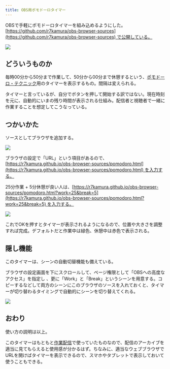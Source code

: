 ```yaml
---
title: OBS用ポモドーロタイマー
---
```

OBSで手軽にポモドーロタイマーを組み込めるようにした。[https://github.com/r7kamura/obs-browser-sources](https://github.com/r7kamura/obs-browser-sources) で公開している。

![](https://lh3.googleusercontent.com/docs/ADP-6oGCbNVqJckc-zvsJSKZbtYHHyetalc470Jg6qx1idKLb4-Vo96wI6xGeVjZq0s8pP9AyfuwUJSkiedg7OS5B1rjJYJnh5JulEsGZ17679EShmKpIIh-RDiwXL6_q2gNjAxrM35civYHNZRBHs-uWmO5gKMYvHdKRnMFBrYyl_vmYAR1Y-cURmmYfInf8mTgb7MsS26kHfrylI-MpZlTNfFlEBTErPFh6DBuxtGIBhOArI-IDKRcbRN9_q7ecUS4IbJUWW_ICksLAA2X3vSYDl9U43dEBRDG1AHC9OVcwYV2Ne-96LZT3j3wL-dWRDkBUD6zxjBaIBggBgrC7nD4krCiUgZG-aTkpJI_g19RUJUrTn0bQ-ehcXjJDaZN_-qKFUMBL7jqyPpT7ZBLU7e1L8g6M_hW-u6LYX2YJTcbZ6Ic3ZOeizTEe0oERb4m0VfmEL70fx5yFOTooV5Ec3Y40uceXVDh3k1X4qPiv_IaBJcWTYNaVdYx3WCVVorb9cKe381YtWls4kpVN-93jhEB7Nx4pPaO-ExC4EqG7M4UJBBocvC4OijT28XYfLuTpiAGvUgyzj2h0qWEP6Pwe04_VAFfOfKLnRvaAAiFY8YigCYOz47JDpd37zMyL_Wa-3zMLLFfGbVzIOQnSq4N8z3C1qZPfrtF38mq-jabmbSPkElGiq1s6sElYryyaJQSSAjU_DcdYQ0LFmFTeZCFbWShqEQ_whZn2lOl4mHt8dN4Q7JZ8iTyYcR1isB7yssWBxScIrmobP_TI6jIlafyXfdHnxS0F_MPLIfkwbwyKjFZESpFQpq1vQ-W-G3TVcztCYZRDWNhI-9s665SwTJJMn3BTXW80-d_2E8Wj_9NEheaFZE5iV-Mb11YV9Ae3DOfyXYOrMTJUwrfPcj3GCf9CKBPJIO0lTq85ytpbJsRp6NkwFWwqISpIf8lRj6Z6l11E30qaljA9qhojTNdbKupdThV3t6v8qVVjlW4Kqpv-rjACbTM07pNBkUoTMPezKQf_IDL9SiJat9AbNv6X0BVoXvzzhg5GTj0_v8dof3cYfwdDDBlAV55N4k2tcgEdkmyKr1PM7o7k-7BGnyMpNgt4ijMAcVo2wCk0Z_ac4wnB-6eyjka2Xe932krd-MXK7vftcMHLd2qFtFxxiseYNfJ1NSY0n_s-iPJiZmRVUPaRlt4HgP9fDB3Ik7dlGBMFMUPdSSv8P7CyCDhxpoKcmHV1u3CskfmGmx1UzUUI9ffXXwmpek9D1Bc)

どういうものか
-------

毎時00分から50分まで作業して、50分から00分まで休憩するという、[ポモドーロ・テクニック](https://ja.wikipedia.org/wiki/%E3%83%9D%E3%83%A2%E3%83%89%E3%83%BC%E3%83%AD%E3%83%BB%E3%83%86%E3%82%AF%E3%83%8B%E3%83%83%E3%82%AF)用のタイマーを表示するもの。間隔は変えられる。

タイマーと言っているが、自分でボタンを押して開始する訳ではない。現在時刻を元に、自動的にいまの残り時間が表示される仕組み。配信者と視聴者で一緒に作業することを想定してこうなっている。

つかいかた
-----

ソースとしてブラウザを追加する。

![](https://lh3.googleusercontent.com/docs/ADP-6oGBo3iQRn0SqeQKlqwnrguXPt2tv4q1rfEZs6GkioztK7skmxU7oDUpZo7bDjzuUN7e5IRdJRmc26NZi0srmCawhd0sPP0PYQhBijvzdAsOresVVjGBwmnOkJZP5DOMRsAWxOYz7QXDqBWu74J6Zo1YdqEUjeQIt_RKq0ZqnTK_0uyBa-fBYnZQgth-0fzoU8YjTNRwcmmef0bMBVUw0xF__X893MO90Rh02WYnL922bF1lo8gJs2BRpFXHXxD0vuqfEtrTbV4fp1MwGyfnl2uWIKo5xynO0SBCtCMrXOUgsUoEH0z71MHUYRpizPFQf0NvW5LA6tyVxzPMJeLFeK8LhbsrL5mPIRmNKIOc8EUWi9JLIiWTDdiKkTFqsrvkNzzF0fRH8x2CwKZZSxafKg-UfZ3vl-Pi6JnkQ8xOUZ1FzCOGQHSZAJHpHOMsa_oEkI1uz9yp1RoyJ740kwEsyHBZfCjxlo9Gf-qf5Wyhct9N13kHvXdNGycGKQhfl1rF0Wjhq3CTicemesHeT9O6keNCylk9GIAsZo8byoTZvAdGmNyWrtHlDJsrioK0CGNvmvNOQK9qU0Z14zKpmUwwyBP6F0Xm3PmtqHa2O-WfhabjszFfAn933xezMOGU5zudQX4x_MyCBv6x8QflohBrxLDB7W2IFFpD9GvCYvhQF6KC34Cf5jRB-D-h7DVcAzVrHniQ-bCBUm5fiaNAdSxxtSFsCVVGrnFQ-FYGnt3HuzOW2XOGaiLq5VlwfZenb09dloAdHM6F3vBKrxomRUB21udm2JW3nI6T5dm3FH7iqs02ylMwGP1hVcy9KhJe7J4yUgJ13ELY1h_48T6JMYWstvxGBFTsVN30mTO9LcRp-sz8GAqSMaWA625QuoWqb62eKqBo692XiLYz0BoKIVSAuWQOojrglti3Uh7fTxHWASaQeUSZijup0iwVLpVa7yWP9Z6FI5QGCo8829zpnVblidSLjBbxo7eYqRk950Xln4gcngGyFjbqdP8N13wKALmdGbAx0_AK03qahEmMm6_F9yuvJe1qwS1f0s3FvkkOMGqatLjmJl0iOCb-JRzPAZM9Q9p0pnYVgV4SNfzsqSAoT1xJBgh6WYz9t-GH9qit7HyXmpDp7llToHVdVwINSjLLUQdoUVl7ri_t5IvbIpgQj4Uv3hP70RdWD4vONmN_74DT2giTqKVK5cubUPUaTaFUaNV1WwLvrTz6iVECW20vI9BHXNdNRCIFDvYhb20QX7V_Ut_G)

ブラウザの設定で「URL」という項目があるので、[https://r7kamura.github.io/obs-browser-sources/pomodoro.html](https://r7kamura.github.io/obs-browser-sources/pomodoro.html) を入力する。

25分作業 + 5分休憩が良い人は、[https://r7kamura.github.io/obs-browser-sources/pomodoro.html?work=25&break=5](https://r7kamura.github.io/obs-browser-sources/pomodoro.html?work=25&break=5) を入力する。

![](https://lh3.googleusercontent.com/docs/ADP-6oFQD4z4-JjSYZL1jG9wkutZCkcdPKExgt_s21CjIpILP8AUCzlHzGdt14AyK7LXPkVkB7zu_n-bVdlB4zHLY5UAdMBEjw3J_35XFrZMtYT_YxhtyH0AuC27xEUZPUr2PRRGt09koOJtqF6AxdriLZu8T3_93QEv2cjrSC8Ab4o_Gv0ujCVMRzQUy59-ixOG_YMhWuAOIfHFN7FEU2aros4XBgeir4AkouIQe6JfCGKhCjr6DOVZKSIQYH0VzMNYi8hmEtc28bI-hGMU21R5Qt6HHiyTSd2cwUlrAZRUHFoUNV36FkUMVcv_yTiBcPOE42ynHTD_IFaN0Iy759e5riSd4pUGc4rO72JJRkCS30zSy8PFanWGQNNR_vp2arE6Ef3-Xz9ZFp4Qj4kmJkC4nEfsKLK673klHGv5AhYgAcUufPJ_Omt0top1Jj7Ae8ONas8rrp2_m53IkO_v7Ld2fDY3_AXSSxgF9NR38MXy6ZTsWVD74iS7NkTOybO5YO0z5vw6b8Ai08fl-oU5E0iPL84_mKI4CdlkI4QDo8inojh3iCrKhqaKKstaKtvPW73w6J2kO1DfAc-SazOZ1wW5tH70Gwisy3bG9V2Vvh8oKt7cXXV0Dlr6MSlqB4ZJECOHQYXdlaXzp6rm4-5bvGtz8f-GO0T9Qkws2LihJdBWKs9QLPxrmGy17eL21BYi1S4kW5OBnMDNoAmfirB07rUNAI-tIVqe1VOzmuys6iLzYEd6eU2uKiJ-Zni88gT23edGTPT6IAuOKhquOAVO_MpSUIeYNvXwk1kgVWi669GpQD1dXLIPabx-vL5B7EGIPyCCw5Hb-x8f_T9wTq4-S3UF4SL1YnJ-BInkEMk5qWen2lYLIbaiODoSY724INJIs939Ge7YxPOl4n4NMjSaovNn9mCrZK2jYMNNo9niqDORye6_I74OSA44dzdpyZ09xwjG1pQgyjwQ8moAc5hueZXxtl-KMFn53zbMntpYg4Hj1EDiKJIs-uQnIlNjKZb-KhHPImwzMj3t1vWXQZIWfPDGAFnjHW6cLxnVZ2NawKmSEHjSzoMku_6oWJuFG6EMCGkKUoDFIp0_taobTaLj7Qu8vrruxCWVfHKtAaLguUTjjeyQXDbbKpARebPvoIAdIWpIrbHC-kYi8yplk4_TCFBX74iOhL6cfjqi87_4tpCAg1kPFSjPX24OjM4wriolXWvd3_wWhnrfJLpdPeWJm_cNydKaeINIjJXeXawOYe5kaGGIWiuD)

これでOKを押すとタイマーが表示されるようになるので、位置や大きさを調整すれば完成。デフォルトだと作業中は緑色、休憩中は赤色で表示される。

隠し機能
----

このタイマーは、シーンの自動切替機能も備えている。

ブラウザの設定画面を下にスクロールして、ページ権限として「OBSへの高度なアクセス」を指定し 、更に「Work」と「Break」というシーンを用意する。コピーするなどして両方のシーンにこのブラウザのソースを入れておくと、タイマーが切り替わるタイミングで自動的にシーンを切り替えてくれる。

![](https://lh3.googleusercontent.com/docs/ADP-6oE7NcKw7iGwOa_dl7qRZC8Ay2GkyQjm8cZItjhMH-vlLOmmtHbHOFXmnnEZNNQekBIMDrAOV1qWRp5ODCpjXsbErMPToteSh109ZFbbn0XH1skecFMXSDQNCUEjEhJ8gkoezn9e9yuWTjGK3je3qJNgxoPEoWNT-Hm5gnJgdPu4F9l9Y0Iwcz3wKAlJmIMI_cMtl7DJ49iyWrP1N7DHxn8P7S1qFiyqb4gJ4a7uYJDKHMfYeleqM-p7_X2EPRweaKlTBo6dt5hyxuJe-gcpgXw56NP_Amc_z9-4nIBpl77jl5NN2oHxyUWSlm8gw-YM0hvAruRFdESCo7I3dkGJqDDmBh_Pz4eFBzORSmXIx2Od916yrRE09cUgf_T1gPvR4UhqETAJgFudIUMwK1LvHETAX-vTixwYdJPzKpQxJcdZFI7aWlS6rNcYyD0GvZ9PM-oU7gUn20miIdqs17dN08oNQljtcWCXi4MKZl_ZnqWvzfBtwmyZf2DXpdQ01_jKMCM3JgoQIdWhHC5TySN07SUV6Hn0hcdU1io8HX4ikqi9U3KwNXbYHH5n8BmlVqvLSyNGq5-oS_VRBP0Juqs3dZ_AOEF3NTDWI2S650axJEtVMOvWIVS14si50qFwVRZQTVc5CEsBFvHuS8GfW-_D-aoM5zXZQwwDK72I1QPaV_BqjJQobvbA1hai2B98lxamv0pXtAf7glyQ41oeYHI_H-DdPzaXAkOHL3hlievcw8fa_JGnmTjGpb1TDMPnDMeUjgc94ewtQlPsRo_yaZWkR7_N0yryfP1pTYksboVybg8P2b97Hbf5Dd8P7kQzMvNuMP3-ZfIODgLl62LxvWIwz4OoZVDRnQG1NT4jYwJaF1dVpgTAvZZHrgP6EU4OlQngHLnHOg5yNATlO0vNDw4zMP4yqtcTNxVJXxMYl93OCD90u2WL995tHQREoI_iYZ7CJa6nlSqMJFef2GS5GmvhjxaWyKjanj8dsiwFSXvFWbcddcn1oBACVO6V56IqE3n-h_pXjL6jZ4YcQ4GWYyShkuR5Wh5eDhssIcnVqZW7eLt6f8OGsgxwuGAeIVKukwWz112n4GvtAjYhB9Oc-N2hZ_EUVzgWbLe6XwmM5JoQM7RSMJW-1zNsuOdQBcGH-yOeY_qr7lPoRTn_kNLoyzC3oVhCAo_EJS5IDGCVK2rrXJpfKo1uBmPfJ4BycwFDzLDxvNBEgMJNAVk6DuDsi1BuaX-ejcBbHuTR6VZwwbriWsd7Plbp)

おわり
---

使い方の説明は以上。

このタイマーはもともと[作業配信](https://www.youtube.com/channel/UC5s-KpSDGzxWPWNv94PnJHw)で使っていたものなので、配信のアーカイブを適当に見てもらえると使用感が分かるはず。ちなみに、適当なウェブブラウザでURLを開けばタイマーを表示できるので、スマホやタブレットで表示しておいて使うこともできる。
